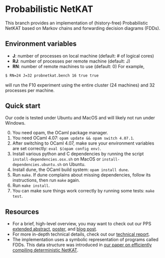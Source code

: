 # Probabilistic NetKAT
This branch provides an implementation of (history-free) Probabilistic NetKAT based on Markov chains and forwarding decision diagrams (FDDs).

## Environment variables
* **J**: number of processes on local machine (default: # of logical cores)
* **RJ**: number of processes per remote machine (default: J)
* **RN**: number of remote machines to use (default: 0)
For example,
```bash
$ RN=24 J=32 probnetkat.bench 16 true true
```
will run the F10 experiment using the entire cluster (24 machines) and 32 processes per machine.

## Quick start
Our code is tested under Ubuntu and MacOS and will likely not run under Windows.

0) You need opam, the OCaml package manager.
1) You need OCaml 4.07: `opam update && opam switch 4.07.1`.
2) After switching to OCaml 4.07, make sure your environment variables are set correctly: `eval $(opam config env)`.
3) Install various python and C dependencies by running the script `install-dependencies.osx.sh` on MacOS or `install-dependencies.ubuntu.sh` on Ubuntu.
4) Install dune, the OCaml build system: `opam install dune`.
5) Run `make`. If dune complains about missing dependencies, follow its instructions, then run `make` again.
6) Run `make install`.
7) You can make sure things work correctly by running some tests: `make test`.


## Resources
* For a brief, high-level overview, you may want to check out our PPS
[extended abstract](https://www.cs.cornell.edu/~smolka/papers/mc-abstract.pdf),
[poster](https://www.cs.cornell.edu/~smolka/talks/pps18-poster.pdf), and
[blog post](https://pps2018.soic.indiana.edu/2018/01/09/probabilistic-program-equivalence-for-netkat/).
* For more in-depth technical details, check out our [technical report](https://arxiv.org/abs/1707.02772).
* The implementation uses a symbolic representation of programs called FDDs. This data structure was introduced in
[our paper on efficiently compiling deterministic NetKAT](https://dl.acm.org/citation.cfm?id=2784761).
